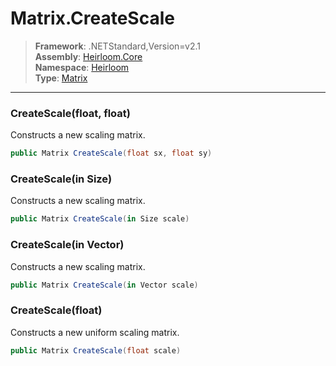 # Matrix.CreateScale

> **Framework**: .NETStandard,Version=v2.1  
> **Assembly**: [Heirloom.Core][0]  
> **Namespace**: [Heirloom][0]  
> **Type**: [Matrix][1]  

--------------------------------------------------------------------------------

### CreateScale(float, float)

Constructs a new scaling matrix.

```cs
public Matrix CreateScale(float sx, float sy)
```

### CreateScale(in Size)

Constructs a new scaling matrix.

```cs
public Matrix CreateScale(in Size scale)
```

### CreateScale(in Vector)

Constructs a new scaling matrix.

```cs
public Matrix CreateScale(in Vector scale)
```

### CreateScale(float)

Constructs a new uniform scaling matrix.

```cs
public Matrix CreateScale(float scale)
```

[0]: ../Heirloom.Core.md
[1]: Heirloom.Matrix.md
